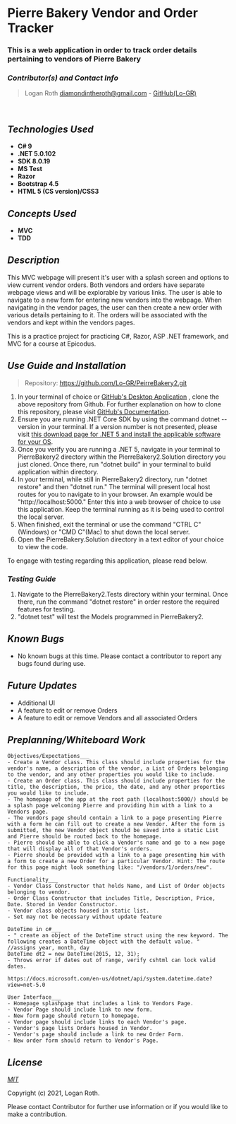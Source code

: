 # **Pierre Bakery Vendor and Order Tracker**
### This is a web application in order to track order details pertaining to vendors of Pierre Bakery

 ### _Contributor(s) and Contact Info_
> Logan Roth diamondintheroth@gmail.com - [GitHub(Lo-GR)](https://github.com/Lo-GR)

<br/>

## _Technologies Used_

* **C# 9**
* **.NET 5.0.102**
* **SDK 8.0.19**
* **MS Test**
* **Razor**
* **Bootstrap 4.5**
* **HTML 5 (CS version)/CSS3**

## _Concepts Used_

* **MVC**
* **TDD**

## _Description_
This MVC webpage will present it's user with a splash screen and options to view current vendor orders. Both vendors and orders have separate webpage views and will be explorable by various links. The user is able to navigate to a new form for entering new vendors into the webpage. When navigating in the vendor pages, the user can then create a new order with various details pertaining to it. The orders will be associated with the vendors and kept within the vendors pages. 

This is a practice project for practicing C#, Razor, ASP .NET framework, and MVC for a course at Epicodus.

## _Use Guide and Installation_

> Repository: https://github.com/Lo-GR/PeirreBakery2.git
1. In your terminal of choice or [GitHub's Desktop Application](https://desktop.github.com/) , clone the above repository from Github. For further explanation on how to clone this repository, please visit [GitHub's Documentation](https://docs.github.com/en/github/using-git/which-remote-url-should-i-use).
2. Ensure you are running .NET Core SDK by using the command dotnet --version in your terminal. If a version number is not presented, please visit [this download page for .NET 5 and install the applicable software for your OS](https://dotnet.microsoft.com/download/dotnet/5.0). 
3. Once you verify you are running a .NET 5, navigate in your terminal to PierreBakery2 directory within the PierreBakery2.Solution directory you just cloned. Once there, run "dotnet build" in your terminal to build application within directory. 
4. In your terminal, while still in PierreBakery2 directory, run "dotnet restore" and then "dotnet run." The terminal will present local host routes for you to navigate to in your browser. An example would be "http://localhost:5000." Enter this into a web browser of choice to use this application. Keep the terminal running as it is being used to control the local server.
5. When finished, exit the terminal or use the command "CTRL C"(Windows) or "CMD C"(Mac) to shut down the local server.
6. Open the PierreBakery.Solution directory in a text editor of your choice to view the code.

To engage with testing regarding this application, please read below.

### _Testing Guide_
1. Navigate to the PierreBakery2.Tests directory within your terminal. Once there, run the command "dotnet restore" in order restore the required features for testing.
2. "dotnet test" will test the Models programmed in PierreBakery2.

## _Known Bugs_
* No known bugs at this time. Please contact a contributor to report any bugs found during use.

## _Future Updates_
* Additional UI
* A feature to edit or remove Orders
* A feature to edit or remove Vendors and all associated Orders

## _Preplanning/Whiteboard Work_
```
Objectives/Expectations___
- Create a Vendor class. This class should include properties for the vendor's name, a description of the vendor, a List of Orders belonging to the vendor, and any other properties you would like to include.
- Create an Order class. This class should include properties for the title, the description, the price, the date, and any other properties you would like to include.
- The homepage of the app at the root path (localhost:5000/) should be a splash page welcoming Pierre and providing him with a link to a Vendors page.
- The vendors page should contain a link to a page presenting Pierre with a form he can fill out to create a new Vendor. After the form is submitted, the new Vendor object should be saved into a static List and Pierre should be routed back to the homepage.
- Pierre should be able to click a Vendor's name and go to a new page that will display all of that Vendor's orders.
- Pierre should be provided with a link to a page presenting him with a form to create a new Order for a particular Vendor. Hint: The route for this page might look something like: "/vendors/1/orders/new".

Functionality___
- Vendor Class Constructor that holds Name, and List of Order objects belonging to vendor.
- Order Class Constructor that includes Title, Description, Price, Date. Stored in Vendor Constructor.
- Vendor class objects housed in static list.
- Set may not be necessary without update feature

DateTime in c#___
- " create an object of the DateTime struct using the new keyword. The following creates a DateTime object with the default value. "
//assigns year, month, day
DateTime dt2 = new DateTime(2015, 12, 31); 
- Throws error if dates out of range, verify cshtml can lock valid dates.

https://docs.microsoft.com/en-us/dotnet/api/system.datetime.date?view=net-5.0

User Interface___
- Homepage splashpage that includes a link to Vendors Page.
- Vendor Page should include link to new form.
- New form page should return to homepage.
- Vendor page should include links to each Vendor's page.
- Vendor's page lists Orders housed in Vendor.
- Vendor's page should include a link to new Order Form.
- New order form should return to Vendor's Page.
```

## _License_

[_MIT_](https://opensource.org/licenses/MIT)

Copyright (c) 2021, Logan Roth.

Please contact Contributor for further use information or if you would like to make a contribution.